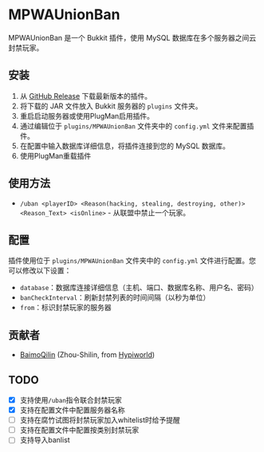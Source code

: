 # MPWAUnionBan

MPWAUnionBan 是一个 Bukkit 插件，使用 MySQL 数据库在多个服务器之间云封禁玩家。

## 安装

1. 从 [GitHub Release](https://github.com/Minecraft-Public-Welfare-Alliance/UnionBan-Bukkit/releases) 下载最新版本的插件。
2. 将下载的 JAR 文件放入 Bukkit 服务器的 `plugins` 文件夹。
3. 重启启动服务器或使用PlugMan启用插件。
4. 通过编辑位于 `plugins/MPWAUnionBan` 文件夹中的 `config.yml` 文件来配置插件。
5. 在配置中输入数据库详细信息，将插件连接到您的 MySQL 数据库。
6. 使用PlugMan重载插件

## 使用方法

- `/uban <playerID> <Reason(hacking, stealing, destroying, other)> <Reason_Text> <isOnline>` - 从联盟中禁止一个玩家。

## 配置

插件使用位于 `plugins/MPWAUnionBan` 文件夹中的 `config.yml` 文件进行配置。您可以修改以下设置：

- `database`：数据库连接详细信息（主机、端口、数据库名称、用户名、密码）
- `banCheckInterval`：刷新封禁列表的时间间隔（以秒为单位）
- `from`：标识封禁玩家的服务器

## 贡献者

- [BaimoQilin](https://github.com/Zhou-Shilin) (Zhou-Shilin, from [Hypiworld](https://baimoqilin.top/hypiworld))

## TODO

- [x] 支持使用`/uban`指令联合封禁玩家
- [x] 支持在配置文件中配置服务器名称
- [ ] 支持在腐竹试图将封禁玩家加入whitelist时给予提醒
- [ ] 支持在配置文件中配置按类别封禁玩家
- [ ] 支持导入banlist

